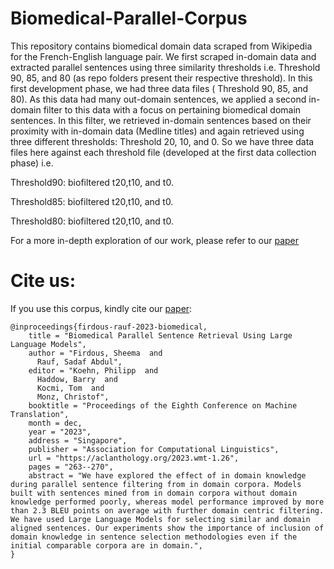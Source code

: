 # Biomedical-Parallel-Corpus

This repository contains biomedical domain data scraped from Wikipedia for the French-English language pair. We first scraped in-domain data and extracted parallel sentences using three similarity thresholds i.e. Threshold 90, 85, and 80 (as repo folders present their respective threshold). In this first development phase, we had three data files ( Threshold 90, 85, and 80). As this data had many out-domain sentences, we applied a second in-domain filter to this data with a focus on pertaining biomedical domain sentences. In this filter, we retrieved in-domain sentences based on their proximity with in-domain data (Medline titles) and again retrieved using three different thresholds: Threshold 20, 10, and 0. So we have three data files here against each threshold file (developed at the first data collection phase) i.e. 

Threshold90: biofiltered t20,t10, and t0.

Threshold85: biofiltered t20,t10, and t0.

Threshold80: biofiltered t20,t10, and t0.

For a more in-depth exploration of our work, please refer to our [paper](https://aclanthology.org/2023.wmt-1.26/)

# Cite us:
If you use this corpus, kindly cite our [paper](https://aclanthology.org/2023.wmt-1.26/):

```
@inproceedings{firdous-rauf-2023-biomedical,
    title = "Biomedical Parallel Sentence Retrieval Using Large Language Models",
    author = "Firdous, Sheema  and
      Rauf, Sadaf Abdul",
    editor = "Koehn, Philipp  and
      Haddow, Barry  and
      Kocmi, Tom  and
      Monz, Christof",
    booktitle = "Proceedings of the Eighth Conference on Machine Translation",
    month = dec,
    year = "2023",
    address = "Singapore",
    publisher = "Association for Computational Linguistics",
    url = "https://aclanthology.org/2023.wmt-1.26",
    pages = "263--270",
    abstract = "We have explored the effect of in domain knowledge during parallel sentence filtering from in domain corpora. Models built with sentences mined from in domain corpora without domain knowledge performed poorly, whereas model performance improved by more than 2.3 BLEU points on average with further domain centric filtering. We have used Large Language Models for selecting similar and domain aligned sentences. Our experiments show the importance of inclusion of domain knowledge in sentence selection methodologies even if the initial comparable corpora are in domain.",
}
```
